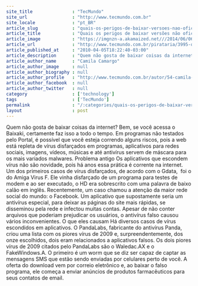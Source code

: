 ```yaml
---
site_title               : "TecMundo"
site_url                 : "http://www.tecmundo.com.br"
site_locale              : "pt_BR"
article_slug             : "quais-os-perigos-de-baixar-versoes-nao-oficiais-de-programas"
article_title            : "Quais os perigos de baixar versões não oficiais de programas?"
article_image            : "https://imgnzn-a.akamaized.net///2014/06/06/06140421416164-t1200x480.jpg"
article_url              : "http://www.tecmundo.com.br/pirataria/3995-quais-os-perigos-de-baixar-versoes-nao-oficiais-de-programas-.htm"
article_published_at     : "2010-04-05T18:22:40-03:00"
article_description      : "Quem não gosta de baixar coisas da internet? Bem, se você acessa o Baixaki, certamente faz isso a todo o tempo. Em programas não testados pelo Portal, é possível que você esteja correndo alguns riscos, pois a web está repleta de vírus disfarçados em programas, aplicativos para redes sociais, imagens, vídeos, músicas e até antivírus servem de máscara para os mais variados malwares. Problema antigo Os aplicativos que escondem vírus não são novidade, pois há anos essa prática é corrente na internet. Um dos primeiros casos de vírus disfarçados, de acordo com o Gdata,  foi o do Amiga Virus F. Ele vinha disfarçado de um programa para testes de modem e ao ser executado, o HD era sobrescrito com uma palavra de baixo calão em inglês. Recentemente, um caso chamou a atenção da maior rede social do mundo: o Facebook. Um aplicativo que supostamente seria um antivírus especial, para deixar as páginas do site mais rápidas, se disseminou pela rede e infectou muitas contas. Apesar de não conter arquivos que poderiam prejudicar os usuários, o antivírus falso causou vários inconvenientes. O que eles causam Há diversos casos de vírus escondidos em aplicativos. O PandaLabs, fabricante do antivírus Panda, criou uma lista com os piores vírus de 2009 e, surpreendentemente, dos onze escolhidos, dois eram relacionados a aplicativos falsos. Os dois piores vírus de 2009 citados pelo PandaLabs são o Waledac.AX e o FakeWindows.A. O primeiro é um worm que se diz ser capaz de captar as mensagens SMS que estão sendo enviadas por celulares perto de você. A oferta do download vem por correio eletrônico e, ao baixar o falso programa, ele começa a enviar anúncios de produtos farmacêuticos para seus contatos de email."
article_author_name      : "Camila Camargo"
article_author_image     : null
article_author_biography : null
article_author_profile   : "http://www.tecmundo.com.br/autor/54-camila-camargo/"
article_author_facebook  : null
article_author_twitter   : null
category                 : ['technology']
tags                     : ['TecMundo']
permalink                : "/:categories/quais-os-perigos-de-baixar-versoes-nao-oficiais-de-programas/"
layout                   : post
---
```


Quem não gosta de baixar coisas da internet? Bem, se você acessa o Baixaki, certamente faz isso a todo o tempo. Em programas não testados pelo Portal, é possível que você esteja correndo alguns riscos, pois a web está repleta de vírus disfarçados em programas, aplicativos para redes sociais, imagens, vídeos, músicas e até antivírus servem de máscara para os mais variados malwares. Problema antigo Os aplicativos que escondem vírus não são novidade, pois há anos essa prática é corrente na internet. Um dos primeiros casos de vírus disfarçados, de acordo com o Gdata,  foi o do Amiga Virus F. Ele vinha disfarçado de um programa para testes de modem e ao ser executado, o HD era sobrescrito com uma palavra de baixo calão em inglês. Recentemente, um caso chamou a atenção da maior rede social do mundo: o Facebook. Um aplicativo que supostamente seria um antivírus especial, para deixar as páginas do site mais rápidas, se disseminou pela rede e infectou muitas contas. Apesar de não conter arquivos que poderiam prejudicar os usuários, o antivírus falso causou vários inconvenientes. O que eles causam Há diversos casos de vírus escondidos em aplicativos. O PandaLabs, fabricante do antivírus Panda, criou uma lista com os piores vírus de 2009 e, surpreendentemente, dos onze escolhidos, dois eram relacionados a aplicativos falsos. Os dois piores vírus de 2009 citados pelo PandaLabs são o Waledac.AX e o FakeWindows.A. O primeiro é um worm que se diz ser capaz de captar as mensagens SMS que estão sendo enviadas por celulares perto de você. A oferta do download vem por correio eletrônico e, ao baixar o falso programa, ele começa a enviar anúncios de produtos farmacêuticos para seus contatos de email.
